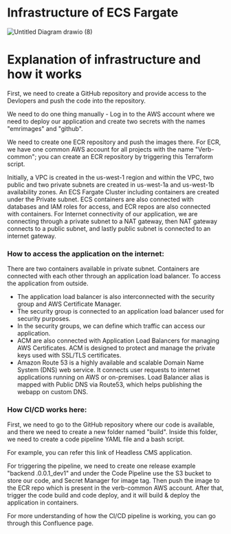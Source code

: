 # Infrastructure of ECS Fargate

![Untitled Diagram drawio (8)](https://user-images.githubusercontent.com/76546821/215265956-45f82a59-bfba-4714-84cf-798a4bef0830.png)

# Explanation of infrastructure and how it works

First, we need to create a GitHub repository and provide access to the Devlopers and push the code into the repository.


We need to do one thing manually - Log in to the AWS account where we need to deploy our application and create two secrets with the names "emrimages" and "github".

We need to create one ECR repository and push the images there. For ECR, we have one common AWS account for all projects with the name "Verb-common"; you can create an ECR repository by triggering this Terraform script.


Initially, a VPC is created in the us-west-1 region and within the VPC, two public and two private subnets are created in us-west-1a and us-west-1b availability zones. An ECS Fargate Cluster including containers are created under the Private subnet.
ECS containers are also connected with databases and IAM roles for access, and ECR repos are also connected with containers.
For Internet connectivity of our application, we are connecting through a private subnet to a NAT gateway, then NAT gateway connects to a public subnet, and lastly  public subnet is connected to an internet gateway.

### How to access the application on the internet:

There are two containers available in private subnet.
Containers are connected with each other through an application load balancer. To access the application from outside. 

* The application load balancer is also interconnected with the security group and AWS Certificate Manager.
* The security group is connected to an application load balancer used for security purposes.
* In the security groups, we can define which traffic can access our application.
* ACM are also connected with Application Load Balancers for managing AWS Certificates. ACM is designed to protect and manage the private keys used with SSL/TLS certificates.
* Amazon Route 53 is a highly available and scalable Domain Name System (DNS) web service. It connects user requests to internet applications running on AWS or on-premises. Load Balancer alias is mapped with Public DNS via Route53, which helps publishing the webapp on custom DNS.
 
### How CI/CD works here: 
 
First, we need to go to the GitHub repository where our code is available, and there we need to create a new folder named "build". Inside this folder, we need to create a code pipeline YAML file and a bash script.

For example, you can refer this link of Headless CMS application.

For triggering the pipeline, we need to create one release example "backend .0.0.1_dev1" and under the Code Pipeline use the S3 bucket to store our code, and Secret Manager for image tag. Then push the image to the ECR repo which is present in the  verb-common AWS account. After that, trigger the code build and code deploy, and it will build & deploy the application in containers.

For more understanding of how the CI/CD pipeline is working, you can go through this Confluence page.
